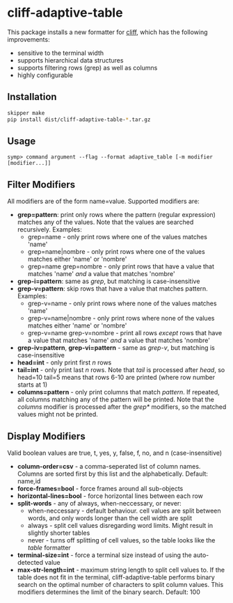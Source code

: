 # cliff-adaptive-table

This package installs a new formatter for [cliff](https://github.com/Stratoscale/cliff), which has the following improvements:
- sensitive to the terminal width
- supports hierarchical data structures
- supports filtering rows (grep) as well as columns
- highly configurable

## Installation
```bash
skipper make
pip install dist/cliff-adaptive-table-*.tar.gz
```

## Usage
```
symp> command argument --flag --format adaptive_table [-m modifier [modifier...]]
```

## Filter Modifiers
All modifiers are of the form name=value. Supported modifiers are:
- **grep=pattern**: print only rows where the pattern (regular expression) matches any of the values. Note that the values are searched recursively. Examples:
  - grep=name - only print rows where one of the values matches 'name'
  - grep=name|nombre - only print rows where one of the values matches either 'name' or 'nombre'
  - grep=name grep=nombre - only print rows that have a value that matches 'name' _and_ a value that matches 'nombre'
- **grep-i=pattern**: same as _grep_, but matching is case-insensitive
- **grep-v=pattern**: skip rows that have a value that matches pattern. Examples:
  - grep-v=name - only print rows where none of the values matches 'name'
  - grep-v=name|nombre - only print rows where none of the values matches either 'name' or 'nombre'
  - grep-v=name grep-v=nombre - print all rows _except_ rows that have a value that matches 'name' _and_ a value that matches 'nombre'
- **grep-iv=pattern**, **grep-vi=pattern** - same as _grep-v_, but matching is case-insensitive
- **head=int** - only print first _n_ rows
- **tail=int** - only print last _n_ rows. Note that _tail_ is processed after _head_, so head=10 tail=5 means that rows 6-10 are printed (where row number starts at 1)
- **columns=pattern** - only print columns that match _pattern_. If repeated, all columns matching any of the pattern will be printed. Note that the _columns_ modifier is processed after the _grep*_ modifiers, so the matched values might not be printed.

## Display Modifiers
Valid boolean values are true, t, yes, y, false, f, no, and n (case-insensitive)
- **column-order=csv** - a comma-seperated list of column names. Columns are sorted first by this list and the alphabetically. Default: name,id
- **force-frames=bool** - force frames around all sub-objects
- **horizontal-lines=bool** - force horizontal lines between each row
- **split-words** - any of always, when-neccessary, or never:
  - when-neccessary - default behaviour. cell values are split between words, and only words longer than the cell width are split
  - always - split cell values disregarding word limits. Might result in slightly shorter tables
  - never - turns off splitting of cell values, so the table looks like the _table_ formatter
- **terminal-size=int** - force a terminal size instead of using the auto-detected value
- **max-str-length=int** - maximum string length to split cell values to. If the table does not fit in the terminal, cliff-adaptive-table performs binary search on the optimal number of characters to split column values. This modifiers determines the limit of the binary search. Default: 100
